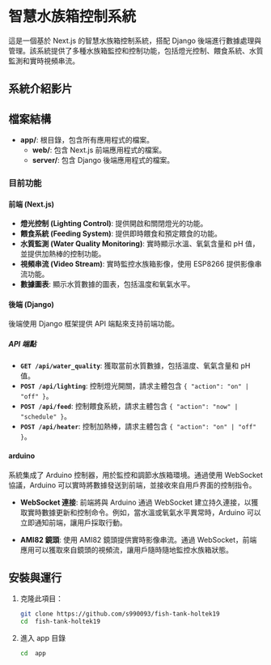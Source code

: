 # 智慧水族箱控制系統

這是一個基於 Next.js 的智慧水族箱控制系統，搭配 Django 後端進行數據處理與管理。該系統提供了多種水族箱監控和控制功能，包括燈光控制、餵食系統、水質監測和實時視頻串流。

## 系統介紹影片

## 檔案結構

- **app/**: 根目錄，包含所有應用程式的檔案。
  - **web/**: 包含 Next.js 前端應用程式的檔案。
  - **server/**: 包含 Django 後端應用程式的檔案。

### 目前功能

#### 前端 (Next.js)

- **燈光控制 (Lighting Control)**: 提供開啟和關閉燈光的功能。
- **餵食系統 (Feeding System)**: 提供即時餵食和預定餵食的功能。
- **水質監測 (Water Quality Monitoring)**: 實時顯示水溫、氧氣含量和 pH 值，並提供加熱棒的控制功能。
- **視頻串流 (Video Stream)**: 實時監控水族箱影像，使用 ESP8266 提供影像串流功能。
- **數據圖表**: 顯示水質數據的圖表，包括溫度和氧氣水平。

#### 後端 (Django)

後端使用 Django 框架提供 API 端點來支持前端功能。

##### API 端點

- **`GET /api/water_quality`**: 獲取當前水質數據，包括溫度、氧氣含量和 pH 值。
- **`POST /api/lighting`**: 控制燈光開關，請求主體包含 `{ "action": "on" | "off" }`。
- **`POST /api/feed`**: 控制餵食系統，請求主體包含 `{ "action": "now" | "schedule" }`。
- **`POST /api/heater`**: 控制加熱棒，請求主體包含 `{ "action": "on" | "off" }`。

#### arduino

系統集成了 Arduino 控制器，用於監控和調節水族箱環境。通過使用 WebSocket 協議，Arduino 可以實時將數據發送到前端，並接收來自用戶界面的控制指令。

- **WebSocket 連接**: 前端將與 Arduino 通過 WebSocket 建立持久連接，以獲取實時數據更新和控制命令。例如，當水溫或氧氣水平異常時，Arduino 可以立即通知前端，讓用戶採取行動。

- **AMI82 鏡頭**: 使用 AMI82 鏡頭提供實時影像串流。通過 WebSocket，前端應用可以獲取來自鏡頭的視頻流，讓用戶隨時隨地監控水族箱狀態。

## 安裝與運行

1. 克隆此項目：

   ```bash
   git clone https://github.com/s990093/fish-tank-holtek19
   cd  fish-tank-holtek19
   ```

2. 進入 app 目錄
   ```bash
   cd  app
   ```
